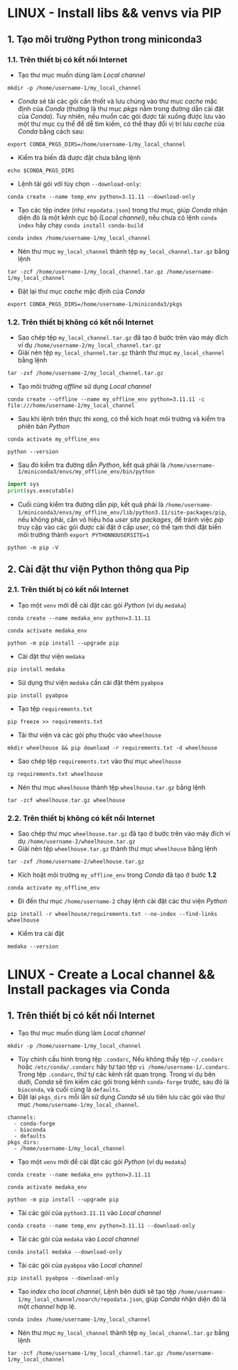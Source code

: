 # LINUX - Install libs && venvs via PIP
## 1. Tạo môi trường Python trong miniconda3
### 1.1. Trên thiết bị có kết nối Internet
- Tạo thư mục muốn dùng làm *Local channel*
```linux
mkdir -p /home/username-1/my_local_channel
```
- *Conda* sẽ tải các gói cần thiết và lưu chúng vào thư mục *cache* mặc định của *Conda*
(thường là thư mục *pkgs* nằm trong đường dẫn cài đặt của *Conda*). Tuy nhiên, nếu muốn
các gói được tải xuống được lưu vào một thư mục cụ thể để dễ tìm kiếm, có thể thay
đổi vị trí lưu *cache* của *Conda* bằng cách sau:
```linux
export CONDA_PKGS_DIRS=/home/username-1/my_local_channel
```
- Kiểm tra biến đã được đặt chưa bằng lệnh
```linux
echo $CONDA_PKGS_DIRS
```
- Lệnh tải gói với tùy chọn `--download-only`:
```linux
conda create --name temp_env python=3.11.11 --download-only
```
- Tạo các tệp *index* (như `repodata.json`) trong thư mục, giúp *Conda* nhận diện đó là
một kênh cục bộ *(Local channel)*, nếu chưa có lệnh `conda index` hãy chạy `conda install conda-build`
```linux
conda index /home/username-1/my_local_channel
```
- Nén thư mục `my_local_channel` thành tệp `my_local_channel.tar.gz` bằng lệnh
```linux
tar -zcf /home/username-1/my_local_channel.tar.gz /home/username-1/my_local_channel
```
- Đặt lại thư mục *cache* mặc định của *Conda*
```linux
export CONDA_PKGS_DIRS=/home/username-1/miniconda3/pkgs
```
### 1.2. Trên thiết bị không có kết nối Internet
- Sao chép tệp `my_local_channel.tar.gz` đã tạo ở bước trên vào máy đích ví dụ `/home/username-2/my_local_channel.tar.gz`
- Giải nén tệp  `my_local_channel.tar.gz` thành thư mục `my_local_channel` bằng lệnh
```linux
tar -zxf /home/username-2/my_local_channel.tar.gz
```
- Tạo môi trường *offline* sử dụng *Local channel*
```linux
conda create --offline --name my_offline_env python=3.11.11 -c file:///home/username-2/my_local_channel
```
- Sau khi lệnh trên thực thi xong, có thể kích hoạt môi trường và kiểm tra phiên bản *Python*
```linux
conda activate my_offline_env
```
```linux
python --version
```
- Sau đó kiểm tra đường dẫn *Python*, kết quả phải là `/home/username-1/miniconda3/envs/my_offline_env/bin/python`
```python
import sys
print(sys.executable)
```
- Cuối cùng kiểm tra đường dẫn *pip*, kết quả phải là `/home/username-1/miniconda3/envs/my_offline_env/lib/python3.11/site-packages/pip`,
nếu không phải, cần vô hiệu hóa *user site packages*, để tránh việc *pip* truy cập vào các gói được cài đặt ở cấp *user*,
có thể tạm thời đặt biến môi trường thành `export PYTHONNOUSERSITE=1`
```linux
python -m pip -V
```
## 2. Cài đặt thư viện Python thông qua Pip
### 2.1. Trên thiết bị có kết nối Internet
- Tạo một `venv` mới để cài đặt các gói *Python* (ví dụ `medaka`)
```linux
conda create --name medaka_env python=3.11.11
```
```linux
conda activate medaka_env
```
```linux
python -m pip install --upgrade pip
```
- Cài đặt thư viện `medaka`
```linux
pip install medaka
```
- Sử dụng thư viện `medaka` cần cài đặt thêm `pyabpoa`
```linux
pip install pyabpoa
```
- Tạo tệp `requirements.txt`
```linux
pip freeze >> requirements.txt
```
- Tải thư viện và các gói phụ thuộc vào `wheelhouse`
```linux
mkdir wheelhouse && pip download -r requirements.txt -d wheelhouse
```
- Sao chép tệp `requirements.txt` vào thư mục `wheelhouse`
```linux
cp requirements.txt wheelhouse
```
- Nén thư mục `wheelhouse` thành tệp `wheelhouse.tar.gz` bằng lệnh
```linux
tar -zcf wheelhouse.tar.gz wheelhouse
```
### 2.2. Trên thiết bị không có kết nối Internet
- Sao chép thư mục `wheelhouse.tar.gz` đã tạo ở bước trên vào máy đích ví dụ `/home/username-2/wheelhouse.tar.gz`
- Giải nén tệp  `wheelhouse.tar.gz` thành thư mục `wheelhouse` bằng lệnh
```linux
tar -zxf /home/username-2/wheelhouse.tar.gz
```
- Kích hoặt môi trường `my_offline_env` trong *Conda* đã tạo ở bước **1.2**
```linux
conda activate my_offline_env
```
- Đi đến thư mục `/home/username-2` chạy lệnh cài đặt các thư viện *Python*
```linux
pip install -r wheelhouse/requirements.txt --no-index --find-links wheelhouse
```
- Kiểm tra cài đặt
```linux
medaka --version
```

# LINUX - Create a Local channel && Install packages via Conda
## 1. Trên thiết bị có kết nối Internet
- Tạo thư mục muốn dùng làm *Local channel*
```linux
mkdir -p /home/username-1/my_local_channel
```
- Tùy chỉnh cấu hình trong tệp `.condarc`, Nếu không thấy tệp `~/.condarc` hoặc `/etc/conda/.condarc` hãy
tự tạo tệp `vi /home/username-1/.condarc`. Trong tệp `.condarc`, thứ tự các kênh rất quan trọng. Trong ví dụ bên dưới,
*Conda* sẽ tìm kiếm các gói trong kênh `conda-forge` trước, sau đó là `bioconda`, và cuối cùng là `defaults`.
- Đặt lại `pkgs_dirs` mỗi lần sử dụng *Conda* sẽ ưu tiên lưu các gói vào thư mục `/home/username-1/my_local_channel`.
```linux
channels:
  - conda-forge
  - bioconda
  - defaults
pkgs_dirs:
  - /home/username-1/my_local_channel
```
- Tạo một `venv` mới để cài đặt các gói *Python* (ví dụ `medaka`)
```linux
conda create --name medaka_env python=3.11.11
```
```linux
conda activate medaka_env
```
```linux
python -m pip install --upgrade pip
```
- Tải các gói của `python3.11.11` vào *Local channel* 
```linux
conda create --name temp_env python=3.11.11 --download-only
```
- Tải các gói của `medaka` vào *Local channel*
```linux
conda install medaka --download-only
```
- Tải các gói của `pyabpoa` vào *Local channel*
```linux
pip install pyabpoa --download-only
```
- Tạo *index* cho *local channel*, Lệnh bên dưới sẽ tạo tệp `/home/username-1/my_local_channel/noarch/repodata.json`,
giúp *Conda* nhận diện đó là một *channel* hợp lệ.
```linux
conda index /home/username-1/my_local_channel
```
- Nén thư mục `my_local_channel` thành tệp `my_local_channel.tar.gz` bằng lệnh
```linux
tar -zcf /home/username-1/my_local_channel.tar.gz /home/username-1/my_local_channel
```


